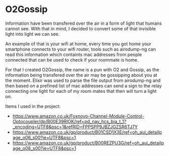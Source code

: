 # O2Gossip

Information have been transfered over the air in a form of light that humans cannot see. With that in mind, I decided to convert some of that invisible light into light we can see.

An example of that is your wifi at home, every time you got home your smartphone connects to your wifi router, tools such as airodump-ng can read this information which containts  mac addresses from people connected  that can be used to check if your roommate is home.

For that I created O2Gossip, the name is a pun with O2 and Gossip, as the information being transfered over the air may be gossipping about you at the moment. Elixir was used to parse the file output from airodump-ng and then based on a prefined list of mac addresses can send a sign to the relay connecting one light for each of my room mates that then will turn a light on.

Items I used in the project:

* https://www.amazon.co.uk/Foxnovo-Channel-Module-Control-Optocoupler/dp/B00E39RIOK/ref=pd_nav_hcs_bia_t_1?_encoding=UTF8&psc=1&refRID=FPPSPP9JBZJGZSR6TJ7Y 
* https://www.amazon.co.uk/gp/product/B01CSD1X3E/ref=oh_aui_detailpage_o06_s00?ie=UTF8&psc=1
* https://www.amazon.co.uk/gp/product/B00REZPU3G/ref=oh_aui_detailpage_o08_s00?ie=UTF8&psc=1
